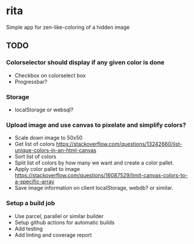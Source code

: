 # rita

Simple app for zen-like-coloring of a hidden image

## TODO

### Colorselector should display if any given color is done

* Checkbox on colorselect box
* Progressbar?

### Storage

* localStorage or websql?

### Upload image and use canvas to pixelate and simplify colors?

* Scale down image to 50x50
* Get list of colors https://stackoverflow.com/questions/13242660/list-unique-colors-in-an-html-canvas
* Sort list of colors
* Split list of colors by how many we want and create a color pallet.
* Apply color pallet to image https://stackoverflow.com/questions/16087529/limit-canvas-colors-to-a-specific-array
* Save image information on client localStorage, webdb? or similar.

### Setup a build job

* Use parcel, parallel or similar builder
* Setup github actions for automatic builds
* Add testing
* Add linting and coverage report
